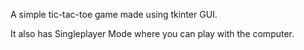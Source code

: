 A simple tic-tac-toe game made using tkinter GUI.

It also has Singleplayer Mode where you can play with the computer.
